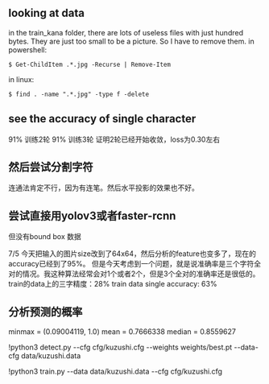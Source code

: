 ## looking at data
in the train_kana folder, there are lots of useless files with just hundred bytes. They are just too small to be a picture. So I have to remove them.
in powershell:
```
$ Get-ChildItem .*.jpg -Recurse | Remove-Item
```
in linux:
```
$ find . -name ".*.jpg" -type f -delete 
```
## see the accuracy of single character
91% 训练2轮
91% 训练3轮
证明2轮已经开始收敛，loss为0.30左右

## 然后尝试分割字符
连通法肯定不行，因为有连笔。然后水平投影的效果也不好。

## 尝试直接用yolov3或者faster-rcnn 
但没有bound box 数据

7/5
今天把输入的图片size改到了64x64，然后分析的feature也变多了，现在的accuracy已经到了95%。
但是今天考虑到一个问题，就是说准确率是三个字符全对的情况。我这种算法经常会对1个或者2个，但是3个全对的准确率还是很低的。	
train的data上的三字精度：28%
train data single accuracy: 63%

## 分析预测的概率
minmax = (0.09004119, 1.0)
mean = 0.7666338
median = 0.8559627



!python3 detect.py --cfg cfg/kuzushi.cfg --weights weights/best.pt --data-cfg data/kuzushi.data

!python3 train.py --data data/kuzushi.data --cfg cfg/kuzushi.cfg